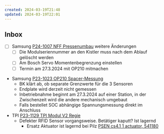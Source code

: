 ```yaml
---
created: 2024-03-19T21:48
updated: 2024-03-19T22:01
---
```

## Inbox
- [ ] Samsung [P24-1007 NFF Pressenumbau](../pages/Projekte/Samsung%20NFF%20Linie/P24-1007%20NFF%20Pressenumbau.md) weitere Änderungen
	- [ ] Die Modulseriennummer an den Kistler muss nach dem Ablauf gelöscht werden
	- [ ] Am Bosch Servo Momentenbegrenzung einstellen
	- [ ] Termin am 27.3.2024 mit OP210 mitmachen
- Samsung [P23-1023 OP210 Spacer-Messung](../pages/Projekte/Samsung%20NFF%20Linie/P23-1023%20OP210%20Spacer-Messung.md)
	- BK klärt ab, ob separate Grenzwerte für die 3 Sensoren
	- Endplate wird derzeit nicht gemessen
	- Inbetriebnahme beginnt am 27.3.2024 auf einer Station, in der Zwischenzeit wird die andere mechanisch umgebaut
	- Falls bestellet SOC abhängige Spannungsmessung direkt im Anschluss
-  TPI [P23-1129 TPI Modul V2 Regie](../pages/Projekte/TPI%20TPI-Modul%20V2/P23-1129%20TPI%20Modul%20V2%20Regie.md) 
	- Defekter RFID Sensor vorgangsweise. Betätiger kaputt? Ist lagernd
		- Ersatz Aktuator ist lagernd bei Pilz [PSEN cs4.1 1 actuator, 541180 ](https://www.pilz.com/de-CH/eshop/Sensorik/Sicherheitsschalter/PSENcode-ber%C3%BChrungslose-codierte-Sicherheitsschalter/PSENcode-kompakte-Bauform/PSEN-cs4-1-1-actuator/p/541180)